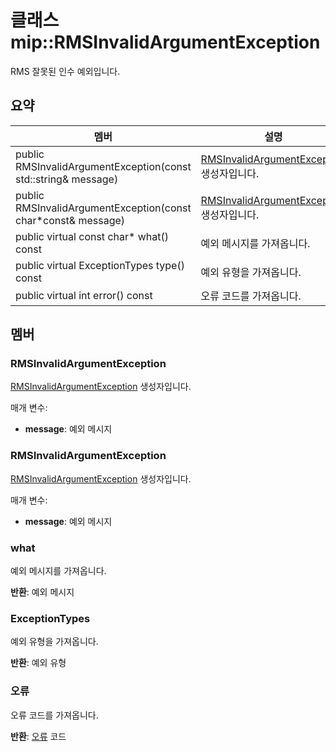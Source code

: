 # <a name="class-miprmsinvalidargumentexception"></a>클래스 mip::RMSInvalidArgumentException 
RMS 잘못된 인수 예외입니다.
  
## <a name="summary"></a>요약
 멤버                        | 설명                                
--------------------------------|---------------------------------------------
 public RMSInvalidArgumentException(const std::string& message)  |  [RMSInvalidArgumentException](class_mip_rmsinvalidargumentexception.md) 생성자입니다.
 public RMSInvalidArgumentException(const char*const& message)  |  [RMSInvalidArgumentException](class_mip_rmsinvalidargumentexception.md) 생성자입니다.
 public virtual const char* what() const  |  예외 메시지를 가져옵니다.
 public virtual ExceptionTypes type() const  |  예외 유형을 가져옵니다.
 public virtual int error() const  |  오류 코드를 가져옵니다.
  
## <a name="members"></a>멤버
  
### <a name="rmsinvalidargumentexception"></a>RMSInvalidArgumentException
[RMSInvalidArgumentException](class_mip_rmsinvalidargumentexception.md) 생성자입니다.

매개 변수:  
* **message**: 예외 메시지


  
### <a name="rmsinvalidargumentexception"></a>RMSInvalidArgumentException
[RMSInvalidArgumentException](class_mip_rmsinvalidargumentexception.md) 생성자입니다.

매개 변수:  
* **message**: 예외 메시지


  
### <a name="what"></a>what
예외 메시지를 가져옵니다.

  
**반환**: 예외 메시지
  
### <a name="exceptiontypes"></a>ExceptionTypes
예외 유형을 가져옵니다.

  
**반환**: 예외 유형
  
### <a name="error"></a>오류
오류 코드를 가져옵니다.

  
**반환**: [오류](class_mip_error.md) 코드